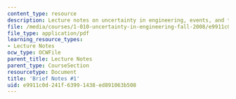 ```yaml
---
content_type: resource
description: Lecture notes on uncertainty in engineering, events, and their probability.
file: /media/courses/1-010-uncertainty-in-engineering-fall-2008/e9911c0d241f63991438ed891063b508_notes_01.pdf
file_type: application/pdf
learning_resource_types:
- Lecture Notes
ocw_type: OCWFile
parent_title: Lecture Notes
parent_type: CourseSection
resourcetype: Document
title: 'Brief Notes #1'
uid: e9911c0d-241f-6399-1438-ed891063b508
---
```

